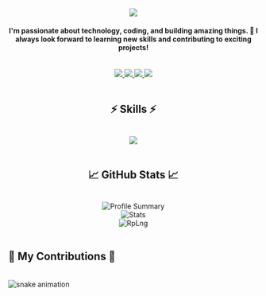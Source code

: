 
<h1 align="center">
  <img src="https://readme-typing-svg.herokuapp.com/?font=Righteous&size=35&center=true&vCenter=true&width=500&height=70&duration=4000&lines=Hi+There!+👋;+I'm+Jehad+Bin+Rakib;"/>
</h1>

<h4 align="center">I'm passionate about technology, coding, and building amazing things. 🚀 I always look forward to learning new skills and contributing to exciting projects!</h4>

<br />

<div align="center">
  <a href="https://github.com/Darkwarrior247">
    <img src="https://img.shields.io/badge/GitHub-100000?style=for-the-badge&logo=github&logoColor=white" />
  </a>
  <a href="https://facebook.com/jehad.binrakib">
    <img src="https://img.shields.io/badge/Facebook-1877F2?style=for-the-badge&logo=facebook&logoColor=white" />
  </a>
  <a href="https://linkedin.com/in/jehad-bin-rakib">
    <img src="https://img.shields.io/badge/LinkedIn-0077B5?style=for-the-badge&logo=linkedin&logoColor=white"/>
  </a>
  <a href="https://instagram.com/jehadbinrakib">
    <img src="https://img.shields.io/badge/Instagram-E4405F?style=for-the-badge&logo=instagram&logoColor=white"/>
  </a>
</div>

<br />

<h2 align="center">⚡ Skills ⚡</h2>
<br />
<div align="center">
  <img src="https://skillicons.dev/icons?i=html,css,js,python,c,cpp" />
</div>

<br />

<h2 align="center">📈 GitHub Stats 📈</h2>
<br />
<div align="center">
  <img src="https://github-profile-summary-cards.vercel.app/api/cards/profile-details?username=Darkwarrior247&theme=react" alt="Profile Summary"/>
  <br/>
  <img src="https://github-profile-summary-cards.vercel.app/api/cards/stats?username=Darkwarrior247&theme=react"alt="Stats"/>
  <br/>
  <img src="https://github-profile-summary-cards.vercel.app/api/cards/repos-per-language?username=Darkwarrior247&theme=react" alt="RpLng" />
</div>

<br />

## 🐍 My Contributions 🐍
<br>

<picture>
  <source media="(prefers-color-scheme: dark)" srcset="https://raw.githubusercontent.com/Darkwarrior247/Darkwarrior247/output/dist/github-contribution-grid-snake-dark.svg" />
  <source media="(prefers-color-scheme: light)" srcset="https://raw.githubusercontent.com/Darkwarrior247/Darkwarrior247/output/dist/github-contribution-grid-snake.svg" />
  <img alt="snake animation" src="https://raw.githubusercontent.com/Darkwarrior247/Darkwarrior247/output/dist/github-contribution-grid-snake.svg" />
</picture>
